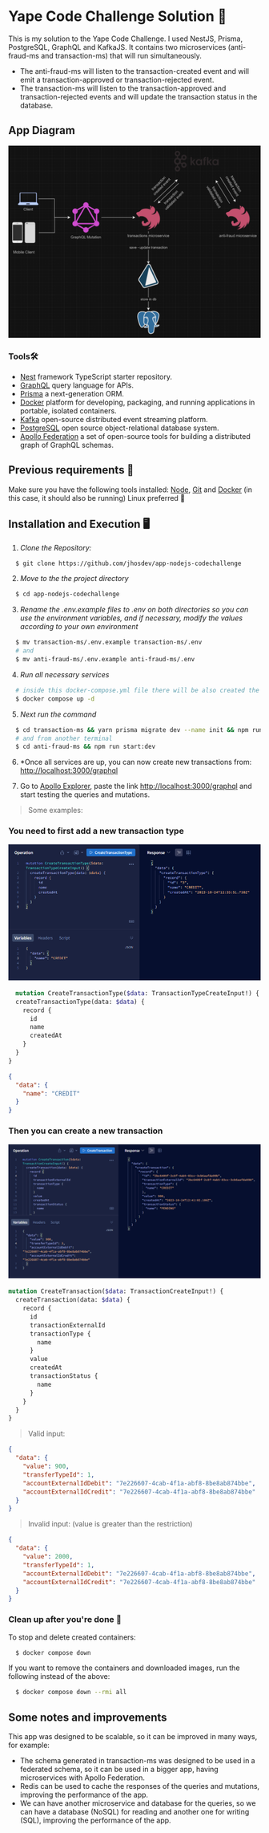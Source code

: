 # Yape Code Challenge Solution :rocket:

This is my solution to the Yape Code Challenge. I used NestJS, Prisma, PostgreSQL, GraphQL and KafkaJS.
It contains two microservices (anti-fraud-ms and transaction-ms) that will run simultaneously.

* The anti-fraud-ms will listen to the transaction-created event and will emit a transaction-approved or transaction-rejected event.
* The transaction-ms will listen to the transaction-approved and transaction-rejected events and will update the transaction status in the database.

## App Diagram

![App flow design](assets/app-flow-diagram.png)

### Tools🛠

- [Nest](https://github.com/nestjs/nest) framework TypeScript starter repository.
- [GraphQL](https://graphql.org/) query language for APIs.
- [Prisma](https://prisma.io/) a next-generation ORM.
- [Docker](https://www.docker.com/) platform for developing, packaging, and running applications in portable, isolated containers.
- [Kafka](https://kafka.apache.org/) open-source distributed event streaming platform.
- [PostgreSQL](https://www.postgresql.org/) open source object-relational database system.
- [Apollo Federation](https://www.apollographql.com/docs/federation/) a set of open-source tools for building a distributed graph of GraphQL schemas.


## Previous requirements 👀

Make sure you have the following tools installed: [Node](https://nodejs.org/es/download), [Git](https://git-scm.com/downloads) and [Docker](https://www.docker.com/products/docker-desktop/) (in this case, it should also be running) Linux preferred 👀

## Installation and Execution 🖥️

1. *Clone the Repository:*

  ```bash
    $ git clone https://github.com/jhosdev/app-nodejs-codechallenge
  ```

2. *Move to the the project directory*

  ```bash
    $ cd app-nodejs-codechallenge
  ```

3. *Rename the .env.example files to .env on both directories so you can use the environment variables, and if necessary, modify the values according to your own environment*

  ```bash
    $ mv transaction-ms/.env.example transaction-ms/.env
    # and
    $ mv anti-fraud-ms/.env.example anti-fraud-ms/.env
  ```

4. *Run all necessary services* 

  ```bash
    # inside this docker-compose.yml file there will be also created the database schema automatically
    $ docker compose up -d
  ```

5. *Next run the command*

  ```bash
    $ cd transaction-ms && yarn prisma migrate dev --name init && npm run start:dev
    # and from another terminal
    $ cd anti-fraud-ms && npm run start:dev
  ```

6. *Once all services are up, you can now create new transactions from: <http://localhost:3000/graphql>

7. Go to [Apollo Explorer](https://studio.apollographql.com/sandbox/explorer), paste the link <http://localhost:3000/graphql> and start testing the queries and mutations.

> Some examples:

### You need to first add a new transaction type

![Transaction Type Creation](assets/transaction-type-creation.png)

```graphql
  mutation CreateTransactionType($data: TransactionTypeCreateInput!) {
  createTransactionType(data: $data) {
    record {
      id
      name
      createdAt
    }
  }
}
```
```json
{
  "data": {
    "name": "CREDIT"
  }
}
```

### Then you can create a new transaction

![Transaction Creation](assets/transaction-creation.png)


```graphql
mutation CreateTransaction($data: TransactionCreateInput!) {
  createTransaction(data: $data) {
    record {
      id
      transactionExternalId
      transactionType {
        name
      }
      value
      createdAt
      transactionStatus {
        name
      }
    }
  }
}
```

>Valid input:

```json
{
  "data": {
    "value": 900,
    "transferTypeId": 1,
    "accountExternalIdDebit": "7e226607-4cab-4f1a-abf8-8be8ab874bbe",
    "accountExternalIdCredit": "7e226607-4cab-4f1a-abf8-8be8ab874bbe"
  }
}
```

>Invalid input: (value is greater than the restriction)

```json
{
  "data": {
    "value": 2000,
    "transferTypeId": 1,
    "accountExternalIdDebit": "7e226607-4cab-4f1a-abf8-8be8ab874bbe",
    "accountExternalIdCredit": "7e226607-4cab-4f1a-abf8-8be8ab874bbe"
  }
}
```

### Clean up after you're done 🧹

To stop and delete created containers:

  ```bash
    $ docker compose down
  ```

If you want to remove the containers and downloaded images, run the following instead of the above:

```bash
  $ docker compose down --rmi all
```

## Some notes and improvements

This app was designed to be scalable, so it can be improved in many ways, for example:
* The schema generated in transaction-ms was designed to be used in a federated schema, so it can be used in a bigger app, having microservices with Apollo Federation.
* Redis can be used to cache the responses of the queries and mutations, improving the performance of the app.
* We can have another microservice and database for the queries, so we can have a database (NoSQL) for reading and another one for writing (SQL), improving the performance of the app.
